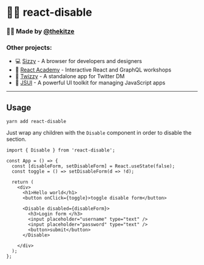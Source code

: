# 🙅‍♂️ react-disable

### 🙋‍♂️ Made by [@thekitze](https://twitter.com/thekitze)

### Other projects:

- 💻 [Sizzy](https://sizzy.co) - A browser for developers and designers
- 🏫 [React Academy](https://reactacademy.io) - Interactive React and GraphQL workshops
- 💌 [Twizzy](https://twizzy.app) - A standalone app for Twitter DM
- 🤖 [JSUI](https://github.com/kitze/JSUI) - A powerful UI toolkit for managing JavaScript apps

---

## Usage

`yarn add react-disable`

Just wrap any children with the `Disable` component in order to disable the section.

```
import { Disable } from 'react-disable';

const App = () => {
  const [disableForm, setDisableForm] = React.useState(false);
  const toggle = () => setDisableForm(d => !d);

  return (
    <div>
      <h1>Hello world</h1>
      <button onClick={toggle}>toggle disable form</button>

      <Disable disabled={disableForm}>
        <h3>Login form </h3>
        <input placeholder="username" type="text" />
        <input placeholder="password" type="text" />
        <button>submit</button>
      </Disable>

    </div>
  );
};
```
